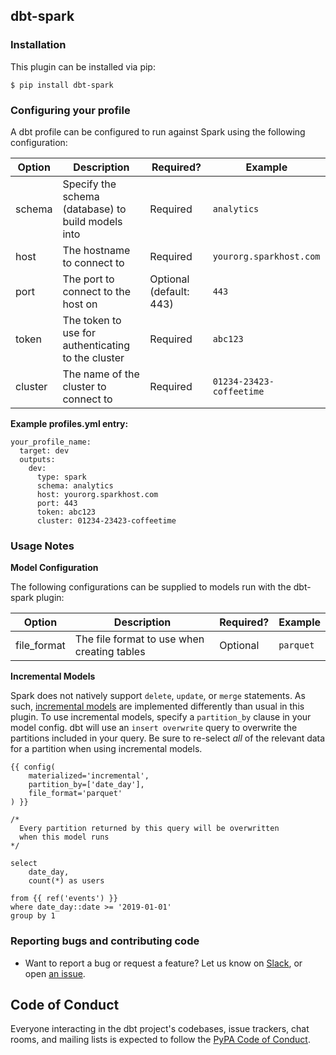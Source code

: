 ## dbt-spark

### Installation
This plugin can be installed via pip:
```
$ pip install dbt-spark
```

### Configuring your profile

A dbt profile can be configured to run against Spark using the following configuration:

| Option  | Description                                        | Required?               | Example                  |
|---------|----------------------------------------------------|-------------------------|--------------------------|
| schema  | Specify the schema (database) to build models into | Required                | `analytics`              |
| host    | The hostname to connect to                         | Required                | `yourorg.sparkhost.com`  |
| port    | The port to connect to the host on                 | Optional (default: 443) | `443`                    |
| token   | The token to use for authenticating to the cluster | Required                | `abc123`                 |
| cluster | The name of the cluster to connect to              | Required                | `01234-23423-coffeetime` |


**Example profiles.yml entry:**
```
your_profile_name:
  target: dev
  outputs:
    dev:
      type: spark
      schema: analytics
      host: yourorg.sparkhost.com
      port: 443
      token: abc123
      cluster: 01234-23423-coffeetime
```

### Usage Notes

**Model Configuration**

The following configurations can be supplied to models run with the dbt-spark plugin:


| Option  | Description                                        | Required?               | Example                  |
|---------|----------------------------------------------------|-------------------------|--------------------------|
| file_format  | The file format to use when creating tables | Optional                | `parquet`              |



**Incremental Models**

Spark does not natively support `delete`, `update`, or `merge` statements. As such, [incremental models](https://docs.getdbt.com/docs/configuring-incremental-models)
are implemented differently than usual in this plugin. To use incremental models, specify a `partition_by` clause in your model config.
dbt will use an `insert overwrite` query to overwrite the partitions included in your query. Be sure to re-select _all_ of the relevant
data for a partition when using incremental models.

```
{{ config(
    materialized='incremental',
    partition_by=['date_day'],
    file_format='parquet'
) }}

/*
  Every partition returned by this query will be overwritten
  when this model runs
*/

select
    date_day,
    count(*) as users

from {{ ref('events') }}
where date_day::date >= '2019-01-01'
group by 1
```

### Reporting bugs and contributing code

-   Want to report a bug or request a feature? Let us know on [Slack](http://slack.getdbt.com/), or open [an issue](https://github.com/fishtown-analytics/dbt-spark/issues/new).

## Code of Conduct

Everyone interacting in the dbt project's codebases, issue trackers, chat rooms, and mailing lists is expected to follow the [PyPA Code of Conduct](https://www.pypa.io/en/latest/code-of-conduct/).
